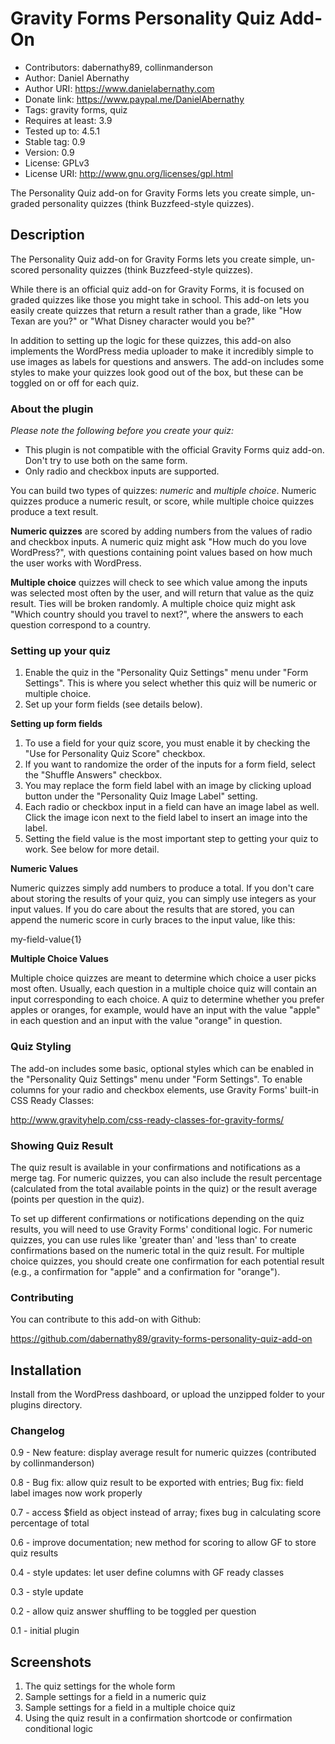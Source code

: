 # Gravity Forms Personality Quiz Add-On
- Contributors: dabernathy89, collinmanderson
- Author: Daniel Abernathy
- Author URI: https://www.danielabernathy.com
- Donate link: https://www.paypal.me/DanielAbernathy
- Tags: gravity forms, quiz
- Requires at least: 3.9
- Tested up to: 4.5.1
- Stable tag: 0.9
- Version: 0.9
- License: GPLv3
- License URI: http://www.gnu.org/licenses/gpl.html

The Personality Quiz add-on for Gravity Forms lets you create simple, un-graded personality quizzes (think Buzzfeed-style quizzes).

## Description
The Personality Quiz add-on for Gravity Forms lets you create simple, un-scored personality quizzes (think Buzzfeed-style quizzes).

While there is an official quiz add-on for Gravity Forms, it is focused on graded quizzes like those you might take in school. This add-on lets you easily create quizzes that return a result rather than a grade, like "How Texan are you?" or "What Disney character would you be?"

In addition to setting up the logic for these quizzes, this add-on also implements the WordPress media uploader to make it incredibly simple to use images as labels for questions and answers. The add-on includes some styles to make your quizzes look good out of the box, but these can be toggled on or off for each quiz.

### About the plugin

*Please note the following before you create your quiz:*

* This plugin is not compatible with the official Gravity Forms quiz add-on. Don't try to use both on the same form.
* Only radio and checkbox inputs are supported.

You can build two types of quizzes: *numeric* and *multiple choice*. Numeric quizzes produce a numeric result, or score, while multiple choice quizzes produce a text result.

**Numeric quizzes** are scored by adding numbers from the values of radio and checkbox inputs. A numeric quiz might ask "How much do you love WordPress?", with questions containing point values based on how much the user works with WordPress.

**Multiple choice** quizzes will check to see which value among the inputs was selected most often by the user, and will return that value as the quiz result. Ties will be broken randomly. A multiple choice quiz might ask "Which country should you travel to next?", where the answers to each question correspond to a country.

### Setting up your quiz

1. Enable the quiz in the "Personality Quiz Settings" menu under "Form Settings". This is where you select whether this quiz will be numeric or multiple choice.
2. Set up your form fields (see details below).

**Setting up form fields**

1. To use a field for your quiz score, you must enable it by checking the "Use for Personality Quiz Score" checkbox.
2. If you want to randomize the order of the inputs for a form field, select the "Shuffle Answers" checkbox.
3. You may replace the form field label with an image by clicking upload button under the "Personality Quiz Image Label" setting.
4. Each radio or checkbox input in a field can have an image label as well. Click the image icon next to the field label to insert an image into the label.
5. Setting the field value is the most important step to getting your quiz to work. See below for more detail.

**Numeric Values**

Numeric quizzes simply add numbers to produce a total. If you don't care about storing the results of your quiz, you can simply use integers as your input values. If you do care about the results that are stored, you can append the numeric score in curly braces to the input value, like this:

my-field-value{1}

**Multiple Choice Values**

Multiple choice quizzes are meant to determine which choice a user picks most often. Usually, each question in a multiple choice quiz will contain an input corresponding to each choice. A quiz to determine whether you prefer apples or oranges, for example, would have an input with the value "apple" in each question and an input with the value "orange" in question.

### Quiz Styling

The add-on includes some basic, optional styles which can be enabled in the "Personality Quiz Settings" menu under "Form Settings". To enable columns for your radio and checkbox elements, use Gravity Forms' built-in CSS Ready Classes:

http://www.gravityhelp.com/css-ready-classes-for-gravity-forms/

### Showing Quiz Result

The quiz result is available in your confirmations and notifications as a merge tag. For numeric quizzes, you can also include the result percentage (calculated from the total available points in the quiz) or the result average (points per question in the quiz).

To set up different confirmations or notifications depending on the quiz results, you will need to use Gravity Forms' conditional logic. For numeric quizzes, you can use rules like 'greater than' and 'less than' to create confirmations based on the numeric total in the quiz result. For multiple choice quizzes, you should create one confirmation for each potential result (e.g., a confirmation for "apple" and a confirmation for "orange").

### Contributing

You can contribute to this add-on with Github:

https://github.com/dabernathy89/gravity-forms-personality-quiz-add-on

## Installation
Install from the WordPress dashboard, or upload the unzipped folder to your plugins directory.

### Changelog
0.9 - New feature: display average result for numeric quizzes (contributed by collinmanderson)

0.8 - Bug fix: allow quiz result to be exported with entries; Bug fix: field label images now work properly

0.7 - access $field as object instead of array; fixes bug in calculating score percentage of total

0.6 - improve documentation; new method for scoring to allow GF to store quiz results

0.4 - style updates: let user define columns with GF ready classes

0.3 - style update

0.2 - allow quiz answer shuffling to be toggled per question

0.1 - initial plugin

## Screenshots

1. The quiz settings for the whole form
2. Sample settings for a field in a numeric quiz
3. Sample settings for a field in a multiple choice quiz
2. Using the quiz result in a confirmation shortcode or confirmation conditional logic
